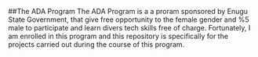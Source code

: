 ##The ADA Program
The ADA Program is a a proram sponsored by Enugu State Government, that give free opportunity to the female gender and %5 male to participate and learn divers tech skills free of charge.
Fortunately, I am enrolled in this program and this repository is specifically for the projects carried out during the course of this program. 
